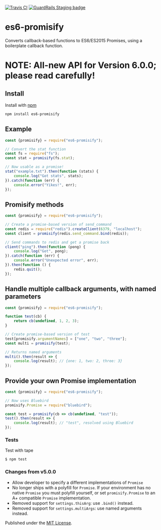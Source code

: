 [![Travis CI](https://travis-ci.org/digitaldesignlabs/es6-promisify.svg)](https://travis-ci.org/digitaldesignlabs/es6-promisify) [![GuardRails Staging badge](https://badges.staging.guardrails.io/fictional-tribble/digitaldesignlabs--es6-promisify.svg)](https://www.staging.guardrails.io)

# es6-promisify
Converts callback-based functions to ES6/ES2015 Promises, using a boilerplate callback function.

NOTE: All-new API for Version 6.0.0; please read carefully!
===========================================================

## Install
Install with [npm](https://npmjs.org/package/es6-promisify)

```bash
npm install es6-promisify
```

## Example
```js
const {promisify} = require("es6-promisify");

// Convert the stat function
const fs = require("fs");
const stat = promisify(fs.stat);

// Now usable as a promise!
stat("example.txt").then(function (stats) {
    console.log("Got stats", stats);
}).catch(function (err) {
    console.error("Yikes!", err);
});
```

## Promisify methods
```js
const {promisify} = require("es6-promisify");

// Create a promise-based version of send_command
const redis = require("redis").createClient(6379, "localhost");
const client = promisify(redis.send_command.bind(redis));

// Send commands to redis and get a promise back
client("ping").then(function (pong) {
    console.log("Got", pong);
}).catch(function (err) {
    console.error("Unexpected error", err);
}).then(function () {
    redis.quit();
});
```

## Handle multiple callback arguments, with named parameters
```js
const {promisify} = require("es6-promisify");

function test(cb) {
    return cb(undefined, 1, 2, 3);
}

// Create promise-based version of test
test[promisify.argumentNames] = ["one", "two", "three"];
const multi = promisify(test);

// Returns named arguments
multi().then(result => {
    console.log(result); // {one: 1, two: 2, three: 3}
});
```

## Provide your own Promise implementation
```js
const {promisify} = require("es6-promisify");

// Now uses Bluebird
promisify.Promise = require("bluebird");

const test = promisify(cb => cb(undefined, "test"));
test().then(result => {
    console.log(result); // "test", resolved using Bluebird
});
```

### Tests
Test with tape
```bash
$ npm test
```

### Changes from v5.0.0
- Allow developer to specify a different implementations of `Promise`
- No longer ships with a polyfill for `Promise`. If your environment has no native `Promise` you must polyfill yourself, or set `promisify.Promise` to an A+ compatible `Promise` implementation.
- Removed support for `settings.thisArg`: use `.bind()` instead.
- Removed support for `settings.multiArgs`: use named arguments instead.

Published under the [MIT License](http://opensource.org/licenses/MIT).
